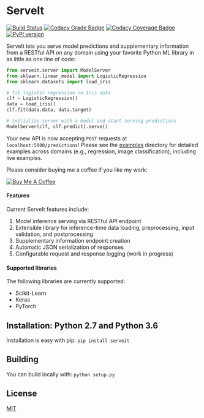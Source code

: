 # ServeIt
[![Build Status](https://travis-ci.org/rtlee9/serveit.svg?branch=master)](https://travis-ci.org/rtlee9/serveit)
[![Codacy Grade Badge](https://api.codacy.com/project/badge/Grade/2af32a3840d5441e815f3956659b091f)](https://www.codacy.com/app/ryantlee9/serveit)
[![Codacy Coverage Badge](https://api.codacy.com/project/badge/Coverage/2af32a3840d5441e815f3956659b091f)](https://www.codacy.com/app/ryantlee9/serveit)
[![PyPI version](https://badge.fury.io/py/ServeIt.svg)](https://badge.fury.io/py/ServeIt)

ServeIt lets you serve model predictions and supplementary information from a RESTful API on any domain using your favorite Python ML library in as little as one line of code:

```python
from serveit.server import ModelServer
from sklearn.linear_model import LogisticRegression
from sklearn.datasets import load_iris

# fit logistic regression on Iris data
clf = LogisticRegression()
data = load_iris()
clf.fit(data.data, data.target)

# initialize server with a model and start serving predictions
ModelServer(clf, clf.predict).serve()
```

Your new API is now accepting `POST` requests at `localhost:5000/predictions`! Please see the [examples](examples) directory for detailed examples across domains (e.g., regression, image classification), including live examples.

Please consider buying me a coffee if you like my work:

<a href="https://www.buymeacoffee.com/6Ii7vzL" target="_blank"><img src="https://www.buymeacoffee.com/assets/img/custom_images/orange_img.png" alt="Buy Me A Coffee" style="height: auto !important;width: auto !important;" ></a>

#### Features
Current ServeIt features include:

1. Model inference serving via RESTful API endpoint
1. Extensible library for inference-time data loading, preprocessing, input validation, and postprocessing
1. Supplementary information endpoint creation
1. Automatic JSON serialization of responses
1. Configurable request and response logging (work in progress)

#### Supported libraries
The following libraries are currently supported:
* Scikit-Learn
* Keras
* PyTorch

## Installation: Python 2.7 and Python 3.6
Installation is easy with pip: `pip install serveit`

## Building
You can build locally with: `python setup.py`

## License
[MIT](LICENSE.md)
